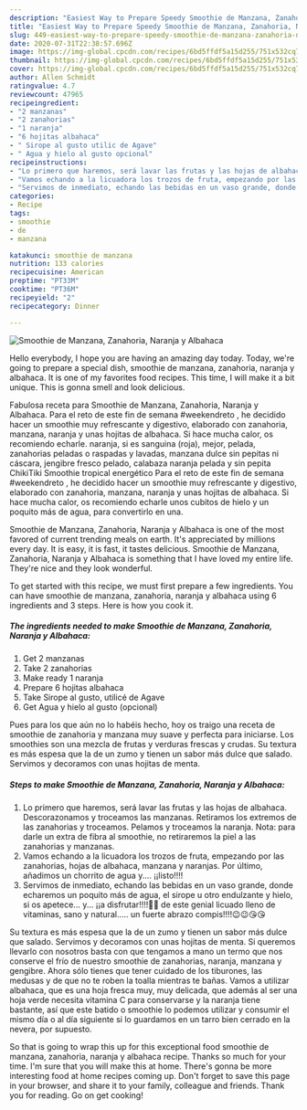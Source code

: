 ```yaml
---
description: "Easiest Way to Prepare Speedy Smoothie de Manzana, Zanahoria, Naranja y Albahaca"
title: "Easiest Way to Prepare Speedy Smoothie de Manzana, Zanahoria, Naranja y Albahaca"
slug: 449-easiest-way-to-prepare-speedy-smoothie-de-manzana-zanahoria-naranja-y-albahaca
date: 2020-07-31T22:38:57.696Z
image: https://img-global.cpcdn.com/recipes/6bd5ffdf5a15d255/751x532cq70/smoothie-de-manzana-zanahoria-naranja-y-albahaca-foto-principal.jpg
thumbnail: https://img-global.cpcdn.com/recipes/6bd5ffdf5a15d255/751x532cq70/smoothie-de-manzana-zanahoria-naranja-y-albahaca-foto-principal.jpg
cover: https://img-global.cpcdn.com/recipes/6bd5ffdf5a15d255/751x532cq70/smoothie-de-manzana-zanahoria-naranja-y-albahaca-foto-principal.jpg
author: Allen Schmidt
ratingvalue: 4.7
reviewcount: 47965
recipeingredient:
- "2 manzanas"
- "2 zanahorias"
- "1 naranja"
- "6 hojitas albahaca"
- " Sirope al gusto utilic de Agave"
- " Agua y hielo al gusto opcional"
recipeinstructions:
- "Lo primero que haremos, será lavar las frutas y las hojas de albahaca. Descorazonamos y troceamos las manzanas. Retiramos los extremos de las zanahorias y troceamos. Pelamos y troceamos la naranja. Nota: para darle un extra de fibra al smoothie, no retiraremos la piel a las zanahorias y manzanas."
- "Vamos echando a la licuadora los trozos de fruta, empezando por las zanahorias, hojas de albahaca, manzana y naranjas. Por último, añadimos un chorrito de agua y.... ¡¡listo!!!!"
- "Servimos de inmediato, echando las bebidas en un vaso grande, donde echaremos un poquito más de agua, el sirope u otro endulzante y hielo, si os apetece... y... ¡¡a disfrutar!!!!🤩🤩 de este genial licuado lleno de vitaminas, sano y natural..... un fuerte abrazo compis!!!!😉😉😘😘"
categories:
- Recipe
tags:
- smoothie
- de
- manzana

katakunci: smoothie de manzana 
nutrition: 133 calories
recipecuisine: American
preptime: "PT33M"
cooktime: "PT36M"
recipeyield: "2"
recipecategory: Dinner

---
```



![Smoothie de Manzana, Zanahoria, Naranja y Albahaca](https://img-global.cpcdn.com/recipes/6bd5ffdf5a15d255/751x532cq70/smoothie-de-manzana-zanahoria-naranja-y-albahaca-foto-principal.jpg)

Hello everybody, I hope you are having an amazing day today. Today, we're going to prepare a special dish, smoothie de manzana, zanahoria, naranja y albahaca. It is one of my favorites food recipes. This time, I will make it a bit unique. This is gonna smell and look delicious.

Fabulosa receta para Smoothie de Manzana, Zanahoria, Naranja y Albahaca. Para el reto de este fin de semana #weekendreto , he decidido hacer un smoothie muy refrescante y digestivo, elaborado con zanahoria, manzana, naranja y unas hojitas de albahaca. Si hace mucha calor, os recomiendo echarle. naranja, si es sanguina (roja), mejor, pelada, zanahorias peladas o raspadas y lavadas, manzana dulce sin pepitas ni cáscara, jengibre fresco pelado, calabaza naranja pelada y sin pepita ChikiTiki Smoothie tropical energético Para el reto de este fin de semana #weekendreto , he decidido hacer un smoothie muy refrescante y digestivo, elaborado con zanahoria, manzana, naranja y unas hojitas de albahaca. Si hace mucha calor, os recomiendo echarle unos cubitos de hielo y un poquito más de agua, para convertirlo en una.

Smoothie de Manzana, Zanahoria, Naranja y Albahaca is one of the most favored of current trending meals on earth. It's appreciated by millions every day. It is easy, it is fast, it tastes delicious. Smoothie de Manzana, Zanahoria, Naranja y Albahaca is something that I have loved my entire life. They're nice and they look wonderful.


To get started with this recipe, we must first prepare a few ingredients. You can have smoothie de manzana, zanahoria, naranja y albahaca using 6 ingredients and 3 steps. Here is how you cook it.

<!--inarticleads1-->

##### The ingredients needed to make Smoothie de Manzana, Zanahoria, Naranja y Albahaca:

1. Get 2 manzanas
1. Take 2 zanahorias
1. Make ready 1 naranja
1. Prepare 6 hojitas albahaca
1. Take  Sirope al gusto, utilicé de Agave
1. Get  Agua y hielo al gusto (opcional)


Pues para los que aún no lo habéis hecho, hoy os traigo una receta de smoothie de zanahoria y manzana muy suave y perfecta para iniciarse. Los smoothies son una mezcla de frutas y verduras frescas y crudas. Su textura es más espesa que la de un zumo y tienen un sabor más dulce que salado. Servimos y decoramos con unas hojitas de menta. 

<!--inarticleads2-->

##### Steps to make Smoothie de Manzana, Zanahoria, Naranja y Albahaca:

1. Lo primero que haremos, será lavar las frutas y las hojas de albahaca. Descorazonamos y troceamos las manzanas. Retiramos los extremos de las zanahorias y troceamos. Pelamos y troceamos la naranja. Nota: para darle un extra de fibra al smoothie, no retiraremos la piel a las zanahorias y manzanas.
1. Vamos echando a la licuadora los trozos de fruta, empezando por las zanahorias, hojas de albahaca, manzana y naranjas. Por último, añadimos un chorrito de agua y.... ¡¡listo!!!!
1. Servimos de inmediato, echando las bebidas en un vaso grande, donde echaremos un poquito más de agua, el sirope u otro endulzante y hielo, si os apetece... y... ¡¡a disfrutar!!!!🤩🤩 de este genial licuado lleno de vitaminas, sano y natural..... un fuerte abrazo compis!!!!😉😉😘😘


Su textura es más espesa que la de un zumo y tienen un sabor más dulce que salado. Servimos y decoramos con unas hojitas de menta. Si queremos llevarlo con nosotros basta con que tengamos a mano un termo que nos conserve el frío de nuestro smoothie de zanahorias, naranja, manzana y gengibre. Ahora sólo tienes que tener cuidado de los tiburones, las medusas y de que no te roben la toalla mientras te bañas. Vamos a utilizar albahaca, que es una hoja fresca muy, muy delicada, que además al ser una hoja verde necesita vitamina C para conservarse y la naranja tiene bastante, así que este batido o smoothie lo podemos utilizar y consumir el mismo día o al día siguiente si lo guardamos en un tarro bien cerrado en la nevera, por supuesto. 

So that is going to wrap this up for this exceptional food smoothie de manzana, zanahoria, naranja y albahaca recipe. Thanks so much for your time. I'm sure that you will make this at home. There's gonna be more interesting food at home recipes coming up. Don't forget to save this page in your browser, and share it to your family, colleague and friends. Thank you for reading. Go on get cooking!
